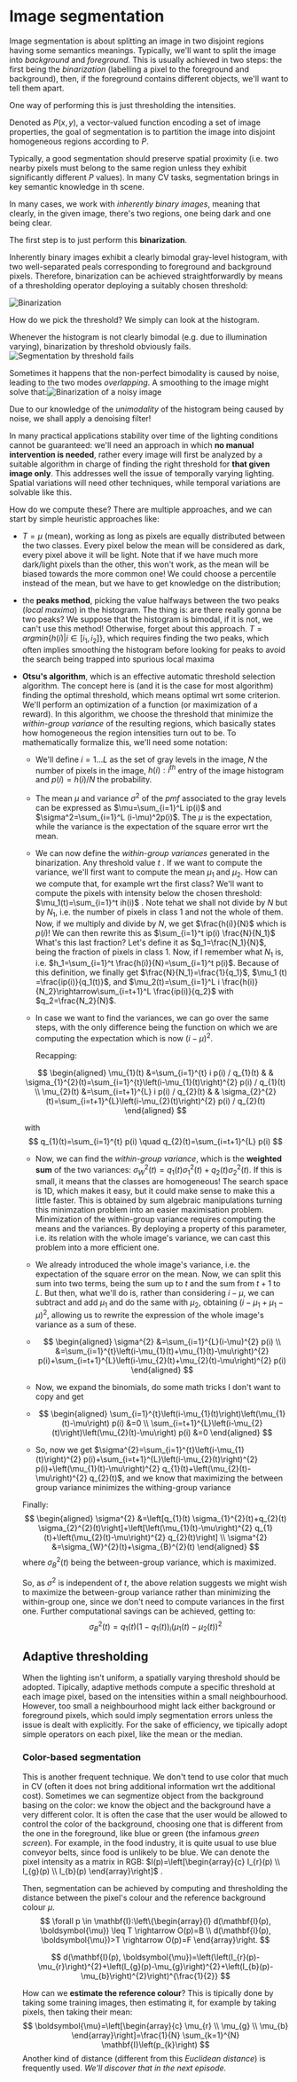 # Image segmentation

Image segmentation is about splitting an image in two disjoint regions having some semantics meanings. Typically, we'll want to split the image into *background* and *foreground*. This is usually achieved in two steps: the first being the *binarization* (labelling a pixel to the foreground and background), then, if the foreground contains different objects, we'll want to tell them apart.

One way of performing this is just thresholding the intensities.

Denoted as $P(x,y)$, a vector-valued function encoding a set of image properties, the goal of segmentation is to partition the image into disjoint homogeneous regions according to $P$.

Typically, a good segmentation should preserve spatial proximity (i.e. two nearby pixels must belong to the same region unless they exhibit significantly different $P$ values). In many CV tasks, segmentation brings in key semantic knowledge in th scene. 

In many cases, we work with *inherently binary images*, meaning that clearly, in the given image, there's two regions, one being dark and one being clear. 

The first step is to just perform this **binarization**.

Inherently binary images exhibit a clearly bimodal gray-level histogram, with two well-separated peals corresponding to foreground and background pixels. Therefore, binarization can be achieved straightforwardly by means of a thresholding operator deploying a suitably chosen threshold:

![Binarization](./res/binarization.png)

How do we pick the threshold? We simply can look at the histogram.

Whenever the histogram is not clearly bimodal (e.g. due to illumination varying), binarization by threshold obviously fails.![Segmentation by threshold fails](./res/segmentation-by-threshold.png)

Sometimes it happens that the non-perfect bimodality is caused by noise, leading to the two modes *overlapping*. A smoothing to the image might solve that:![Binarization of a noisy image](./res/binarization-noisy.png)

Due to our knowledge of the *unimodality* of the histogram being caused by noise, we shall apply a denoising filter!

In many practical applications stability over time of the lighting conditions cannot be guaranteed: we'll need an approach in which **no manual intervention is needed**, rather every image will first be analyzed by a suitable algorithm in charge of finding the right threshold for **that given image only**. This addresses well the issue of temporally varying lighting. Spatial variations will need other techniques, while temporal variations are solvable like this.

How do we compute these? There are multiple approaches, and we can start by simple heuristic approaches like:

- $T=\mu$ (mean), working as long as pixels are equally distributed between the two classes. Every pixel below the mean will be considered as dark, every pixel above it will be light. Note that if we have much more dark/light pixels than the other, this won't work, as the mean will be biased towards the more common one! We could choose a percentile instead of the mean, but we have to get knowledge on the distribution;

- the **peaks method**, picking the value halfways between the two peaks (*local maxima*) in the histogram. The thing is: are there really gonna be two peaks? We suppose that the histogram is bimodal, if it is not, we can't use this method! Otherwise, forget about this approach. $T=argmin\{h(i)| i \in [i_1,i_2]\}$, which requires finding the two peaks, which often implies smoothing the histogram before looking for peaks to avoid the search being trapped into spurious local maxima

- **Otsu's algorithm**, which is an effective automatic threshold selection algorithm. The concept here is (and it is the case for most algorithm) finding the optimal threshold, which means optimal wrt some criterion. We'll perform an optimization of a function (or maximization of a reward). In this algorithm, we choose the threshold that minimize the *within-group variance* of the resulting regions, which basically states how homogeneous the region intensities turn out to be. To mathematically formalize this, we'll need some notation:

  - We'll define $i=1...L$ as the set of gray levels in the image, $N$ the number of pixels in the image, $h(i): i^{th}$ entry of the image histogram and $p(i)=h(i)/N$ the probability.

  - The mean $\mu$ and variance $\sigma^2$ of the $pmf$ associated to the gray levels can be expressed as $\mu=\sum_{i=1}^L ip(i)$ and $\sigma^2=\sum_{i=1}^L (i-\mu)^2p(i)$. The $\mu$ is the expectation, while the variance is the expectation of the square error wrt the mean.

  - We can now define the *within-group variances* generated in the binarization. Any threshold value $t$ . If we want to compute the variance, we'll first want to compute the mean $\mu_1$ and $\mu_2$. How can we compute that, for example wrt the first class? We'll want to compute the pixels with intensity below the chosen threshold: $\mu_1(t)=\sum_{i=1}^t ih(i)$ . Note tehat we shall not divide by $N$ but by $N_1$, i.e. the number of pixels in class 1 and not the whole of them. Now, if we multiply and divide by $N$, we get $\frac{h(i)}{N}$ which is $p(i)$! We can then rewrite this as $\sum_{i=1}^t ip(i) \frac{N}{N_1}$ What's this last fraction? Let's define it as $q_1=\frac{N_1}{N}$, being the fraction of pixels in class 1. Now, if I remember what $N_1$ is, i.e. $h_1=\sum_{i=1}^t \frac{h(i)}{N}=\sum_{i=1}^t  p(i)$. Because of this definition, we finally get $\frac{N}{N_1}=\frac{1}{q_1}$, $\mu_1 (t) =\frac{ip(i)}{q_1(t)}$, and $\mu_2(t)=\sum_{i=1}^L i \frac{h(i)}{N_2}\rightarrow\sum_{i=t+1}^L \frac{ip(i)}{q_2}$ with $q_2=\frac{N_2}{N}$.

  - In case we want to find the variances, we can go over the same steps, with the only difference being the function on which we are computing the expectation which is now $(i-\mu)^2$.

    Recapping:


  $$
    \begin{aligned}
    \mu_{1}(t) &=\sum_{i=1}^{t} i p(i) / q_{1}(t) & & \sigma_{1}^{2}(t)=\sum_{i=1}^{t}\left(i-\mu_{1}(t)\right)^{2} p(i) / q_{1}(t) \\
    \mu_{2}(t) &=\sum_{i=t+1}^{L} i p(i) / q_{2}(t) & & \sigma_{2}^{2}(t)=\sum_{i=t+1}^{L}\left(i-\mu_{2}(t)\right)^{2} p(i) / q_{2}(t)
    \end{aligned}
  $$

  ​		with 
  $$
  q_{1}(t)=\sum_{i=1}^{t} p(i) \quad q_{2}(t)=\sum_{i=t+1}^{L} p(i)
  $$

    

  - Now, we can find the *within-group variance*, which is the **weighted sum** of the two variances: $\sigma_{W}^{2}(t)=q_{1}(t) \sigma_{1}^{2}(t)+q_{2}(t) \sigma_{2}^{2}(t)$. If this is small, it means that the classes are homogeneous! The search space is 1D, which makes it easy, but it could make sense to make this a little faster. This is obtained by sum algebraic manipulations turning this minimzation problem into an easier maximisation problem. Minimization of the within-group variance requires computing the means and the variances. By deploying a property of this parameter, i.e. its relation with the whole image's variance, we can cast this problem into a more efficient one.

  - We already introduced the whole image's variance, i.e. the expectation of the square error on the mean. Now, we can split this sum into two terms, being the sum up to $t$ and the sum from $t+1$ to $L$. But then, what we'll do is, rather than considering $i-\mu$, we can subtract and add $\mu_1$ and do the same with $\mu_2$, obtaining $(i-\mu_1+\mu_1-\mu)^2$, allowing us to rewrite the expression of the whole image's variance as a sum of these. 

  - $$
    \begin{aligned}
    \sigma^{2} &=\sum_{i=1}^{L}(i-\mu)^{2} p(i) \\
    &=\sum_{i=1}^{t}\left(i-\mu_{1}(t)+\mu_{1}(t)-\mu\right)^{2} p(i)+\sum_{i=t+1}^{L}\left(i-\mu_{2}(t)+\mu_{2}(t)-\mu\right)^{2} p(i)
    \end{aligned}
    $$

  - Now, we expand the binomials, do some math tricks I don't want to copy and get 

  - $$
    \begin{aligned}
    \sum_{i=1}^{t}\left(i-\mu_{1}(t)\right)\left(\mu_{1}(t)-\mu\right) p(i) &=0 \\
    \sum_{i=t+1}^{L}\left(i-\mu_{2}(t)\right)\left(\mu_{2}(t)-\mu\right) p(i) &=0
    \end{aligned}
    $$

  - So, now we get $\sigma^{2}=\sum_{i=1}^{t}\left(i-\mu_{1}(t)\right)^{2} p(i)+\sum_{i=t+1}^{L}\left(i-\mu_{2}(t)\right)^{2} p(i)+\left(\mu_{1}(t)-\mu\right)^{2} q_{1}(t)+\left(\mu_{2}(t)-\mu\right)^{2} q_{2}(t)$, and we know that maximizing the between group variance minimizes the withing-group variance

  Finally:
  $$
  \begin{aligned}
  \sigma^{2} &=\left[q_{1}(t) \sigma_{1}^{2}(t)+q_{2}(t) \sigma_{2}^{2}(t)\right]+\left[\left(\mu_{1}(t)-\mu\right)^{2} q_{1}(t)+\left(\mu_{2}(t)-\mu\right)^{2} q_{2}(t)\right] \\
  \sigma^{2} &=\sigma_{W}^{2}(t)+\sigma_{B}^{2}(t)
  \end{aligned}
  $$
  where $\sigma^2_B(t)$ being the between-group variance, which is maximized. 

  So, as $\sigma^2$ is independent of $t$, the above relation suggests we might wish to maximize the between-group variance rather than minimizing the within-group one, since we don't need to compute variances in the first one. Further computational savings can be achieved, getting to:
  $$
  \sigma_{B}^{2}(t)=q_{1}(t)\left(1-q_{1}(t)\right)_{i}\left(\mu_{1}(t)-\mu_{2}(t)\right)^{2}
  $$

  ## Adaptive thresholding

  When the lighting isn't uniform, a spatially varying threshold should be adopted. Tipically, adaptive methods compute a specific threshold at each image pixel, based on the intensities within a small neighbourhood. However, too small a neighbourhood might lack either background or foreground pixels, which sould imply segmentation errors unless the issue is dealt with explicitly. For the sake of efficiency, we tipically adopt simple operators on each pixel, like the mean or the median. 

  ### Color-based segmentation

  This is another frequent technique. We don't tend to use color that much in CV (often it does not bring additional information wrt the additional cost). Sometimes we can segmentize object from the background basing on the color: we know the object and the background have a very different color. It is often the case that the user would be allowed to control the color of the background, choosing one that is different from the one in the foreground, like blue or green (the infamous *green screen*). For example, in the food industry, it is quite usual to use blue conveyor belts, since food is unlikely to be blue. We can denote the pixel intensity as a matrix in RGB: $I(p)=\left[\begin{array}{c}
  I_{r}(p) \\
  I_{g}(p) \\
  I_{b}(p)
  \end{array}\right]$ .

  Then, segmentation can be achieved by computing and thresholding the distance between the pixel's colour and the reference background colour $\mu$.
  $$
  \forall p \in \mathbf{I}:\left\{\begin{array}{l}
  d(\mathbf{I}(p), \boldsymbol{\mu}) \leq T \rightarrow O(p)=B \\
  d(\mathbf{I}(p), \boldsymbol{\mu})>T \rightarrow O(p)=F
  \end{array}\right.
  $$

  $$
  d(\mathbf{I}(p), \boldsymbol{\mu})=\left(\left(I_{r}(p)-\mu_{r}\right)^{2}+\left(I_{g}(p)-\mu_{g}\right)^{2}+\left(I_{b}(p)-\mu_{b}\right)^{2}\right)^{\frac{1}{2}}
  $$

  How can we **estimate the reference colour**? This is tipically done by taking some training images, then estimating it, for example by taking pixels, then taking their mean:
  $$
  \boldsymbol{\mu}=\left[\begin{array}{c}
  \mu_{r} \\
  \mu_{g} \\
  \mu_{b}
  \end{array}\right]=\frac{1}{N} \sum_{k=1}^{N} \mathbf{I}\left(p_{k}\right)
  $$
  Another kind of distance (different from this *Euclidean distance*) is frequently used. *We'll discover that in the next episode.*

  

  

